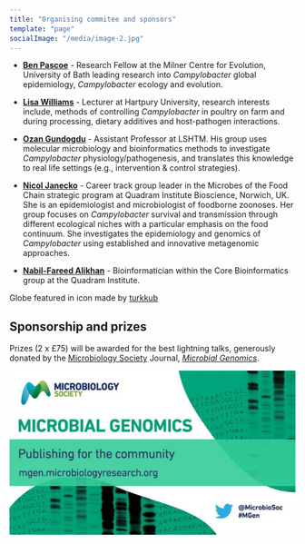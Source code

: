 ```yaml
---
title: "Organising commitee and sponsors"
template: "page"
socialImage: "/media/image-2.jpg"
---
```


* **[Ben Pascoe](https://sheppardlab.com/people/bpascoe/)** - Research Fellow at the Milner Centre for Evolution, University of Bath leading research into *Campylobacter* global epidemiology, *Campylobacter* ecology and evolution.
* **[Lisa Williams](https://hartpury.pure.elsevier.com/en/persons/lisa-williams)** - Lecturer at Hartpury University, research interests include, methods of controlling *Campylobacter* in poultry on farm and during processing, dietary additives and host-pathogen interactions.
* **[Ozan Gundogdu](https://www.lshtm.ac.uk/aboutus/people/gundogdu.ozan)** - Assistant Professor at LSHTM. His group uses molecular microbiology and bioinformatics methods to investigate *Campylobacter* physiology/pathogenesis, and translates this knowledge to real life settings (e.g., intervention & control strategies).
* **[Nicol Janecko](https://quadram.ac.uk/people/nicol-janecko/)** - Career track group leader in the Microbes of the Food Chain strategic program at Quadram Institute Bioscience, Norwich, UK. She is an epidemiologist and microbiologist of foodborne zoonoses. Her group focuses on *Campylobacter* survival and transmission through different ecological niches with a particular emphasis on the food continuum. She investigates the epidemiology and genomics of *Campylobacter* using established and innovative metagenomic approaches.

* **[Nabil-Fareed Alikhan](https://quadram.ac.uk/people/nabil-fareed-alikhan/)** - Bioinformatician within the Core Bioinformatics group at the Quadram Institute.

Globe featured in icon made by [turkkub](https://www.flaticon.com/authors/turkkub)

## Sponsorship and prizes 

Prizes (2 x £75) will be awarded for the best lightning talks, generously donated by the [Microbiology Society](https://microbiologysociety.org/) Journal, [*Microbial Genomics*](https://www.microbiologyresearch.org/content/journal/mgen).

![MGen Logo](/media/mgenlogo.jpg)
